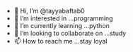 - 👋 Hi, I’m @tayyabaftab0
- 👀 I’m interested in ...programming
- 🌱 I’m currently learning ...python
- 💞️ I’m looking to collaborate on ...study
- 📫 How to reach me ...stay loyal

<!---
tayyabaftab0/tayyabaftab0 is a ✨ special ✨ repository because its `README.md` (this file) appears on your GitHub profile.
You can click the Preview link to take a look at your changes.
--->

